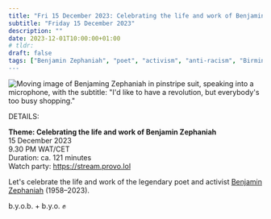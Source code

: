 ```yaml
---
title: "Fri 15 December 2023: Celebrating the life and work of Benjamin Zephaniah"
subtitle: "Friday 15 December 2023"
description: ""
date: 2023-12-01T10:00:00+01:00
# tldr: 
draft: false
tags: ["Benjamin Zephaniah", "poet", "activism", "anti-racism", "Birmingham", vegan", "Rastafari", "dub", "Palestine", "South Africa", "anarchism"]
---
```


![Moving image of Benjaming Zephaniah in pinstripe suit, speaking into a microphone, with the subtitle: "I'd like to have a revolution, but everybody's too busy shopping."](/images/revolution-shopping.gif)

DETAILS:

**Theme: Celebrating the life and work of Benjamin Zephaniah**   
15 December 2023  
9.30 PM WAT/CET  
Duration: ca. 121 minutes  
Watch party: https://stream.provo.lol

Let's celebrate the life and work of the legendary poet and activist [Benjamin Zephaniah](https://benjaminzephaniah.com/) (1958–2023).

b.y.o.b. + b.y.o. ✊